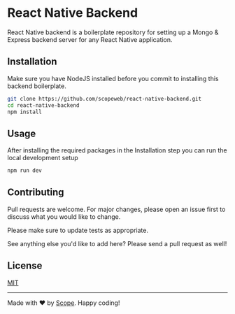# React Native Backend

React Native backend is a boilerplate repository for setting up a Mongo & Express backend server for any React Native application.

## Installation

Make sure you have NodeJS installed before you commit to installing this backend boilerplate.

```bash
git clone https://github.com/scopeweb/react-native-backend.git
cd react-native-backend
npm install
```

## Usage

After installing the required packages in the Installation step you can run the local development setup

```bash
npm run dev
```

## Contributing
Pull requests are welcome. For major changes, please open an issue first to discuss what you would like to change.

Please make sure to update tests as appropriate.

See anything else you'd like to add here? Please send a pull request as well!

## License
[MIT](https://choosealicense.com/licenses/mit/)

---

Made with ❤️ by [Scope](https://scopeweb.nyc). Happy coding!